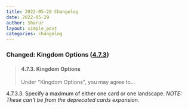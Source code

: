 ```yaml
---
title: 2022-05-29 Changelog
date: 2022-05-29
author: Sharur
layout: simple_post
categories: changelog
---
```

### Changed: Kingdom Options ([4.7.3](/rules#4.7.3))

> #### <a name="4.7.3"></a>4.7.3. Kingdom Options
>
> Under "Kingdom Options", you may agree to...
>
<a name="4.7.3.3"></a>4.7.3.3. Specify a maximum of either one card or one landscape. *NOTE: These can't be from the deprecated cards expansion.*